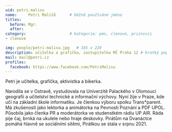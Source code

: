 ```yaml
---
uid: petri.malisu
name:     Petri Mališů  	# běžně používáné jméno
titles:
  before: Mgr.
  after:
category:                   # kategorie: pms, clenove, priznivci
- clenove

img: people/petri-malisu.jpg   # 165 x 220
description: učitelka a grafička, zastupitelka MČ Praha 12 # kratký popis, max 160 znaků
mail: mail@petri.cz
profiles:
  facebook: https://www.facebook.com/PetriMalisu
---
```


Petri je učitelka, grafička, aktivistka a bikerka.

Narodila se v Ostravě, vystudovala na Univerzitě Palackého v Olomouci geografii a učitelství technické a informační výchovy. Nyní žije v Praze, kde učí na základní škole informatiku. Je členkou výboru spolku Trans*parent. Má zkušenosti jako lektorka a animátorka na Pevnosti Poznání a PDF UPOL. Působila jako členka PR a moderátorka ve studenstkém rádiu UP AIR. Ráda pije čaj, brnká na ukulele nebo hraje deskovky.
Pirátům na Dvanáctce pomáhá hlavně se sociálními sítěmi, Pirátkou se stala v srpnu 2021.

